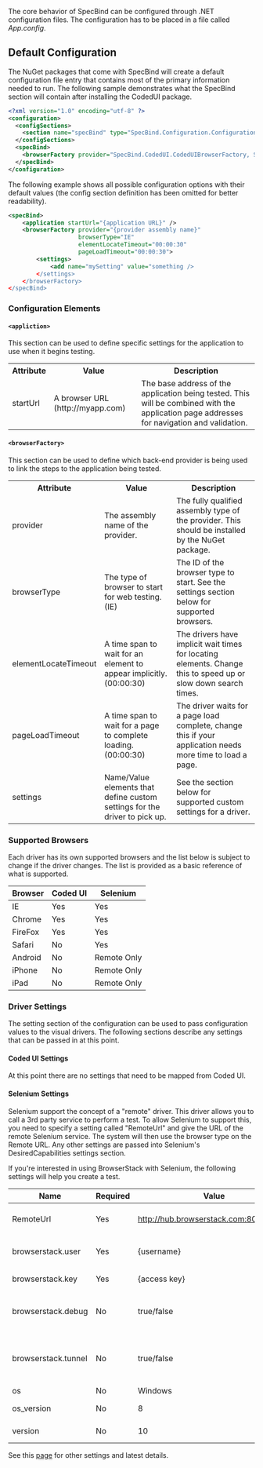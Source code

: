 The core behavior of SpecBind can be configured through .NET configuration files. The configuration has to be placed in a file called *App.config*.

## Default Configuration

The NuGet packages that come with SpecBind will create a default configuration file entry that contains most of the primary information needed to run.
The following sample demonstrates what the SpecBind section will contain after installing the CodedUI package. 

```xml
<?xml version="1.0" encoding="utf-8" ?>
<configuration>
  <configSections>
    <section name="specBind" type="SpecBind.Configuration.ConfigurationSectionHandler, SpecBind"/>
  </configSections>
  <specBind>
    <browserFactory provider="SpecBind.CodedUI.CodedUIBrowserFactory, SpecBind.CodedUI" browserType="IE" />
  </specBind>
</configuration>
```

The following example shows all possible configuration options with their default values (the config section definition has been omitted for better readability).

```xml
<specBind>
    <application startUrl="{application URL}" />
    <browserFactory provider="{provider assembly name}" 
                    browserType="IE"
				    elementLocateTimeout="00:00:30"
					pageLoadTimeout="00:00:30">
		<settings>
			<add name="mySetting" value="something />
		</settings>
    </browserFactory>
</specBind>
```
### Configuration Elements
#### `<appliction>`
This section can be used to define specific settings for the application to use when it begins testing.

<table>
    <tr>
        <th>Attribute</th>
        <th>Value</th>
        <th>Description</th>
    </tr>
    <tr>
        <td>startUrl</td>
        <td>A browser URL (http://myapp.com)</td>
        <td>The base address of the application being tested.
            This will be combined with the application page addresses 
            for navigation and validation.</td>
    </tr>
</table>

#### `<browserFactory>`
This section can be used to define which back-end provider is being used to link the steps to the application being tested. 

<table>
    <tr>
        <th>Attribute</th>
        <th>Value</th>
        <th>Description</th>
    </tr>
    <tr>
        <td>provider</td>
        <td>The assembly name of the provider.</td>
        <td>The fully qualified assembly type of the provider. This should be installed by the NuGet package.</td>
    </tr>
	<tr>
        <td>browserType</td>
        <td>The type of browser to start for web testing. (IE)</td>
        <td>The ID of the browser type to start. See the settings section below for supported browsers.</td>
    </tr>
	<tr>
        <td>elementLocateTimeout</td>
        <td>A time span to wait for an element to appear implicitly. (00:00:30)</td>
        <td>The drivers have implicit wait times for locating elements. Change this to speed up or slow down search times.</td>
    </tr>
	<tr>
        <td>pageLoadTimeout</td>
        <td>A time span to wait for a page to complete loading. (00:00:30)</td>
        <td>The driver waits for a page load complete, change this if your application needs more time to load a page.</td>
    </tr>
	<tr>
        <td>settings</td>
        <td>Name/Value elements that define custom settings for the driver to pick up.</td>
        <td>See the section below for supported custom settings for a driver.</td>
    </tr>
</table>

### Supported Browsers

Each driver has its own supported browsers and the list below is subject to change if the driver changes. The list is provided as a basic reference of what is supported.

| Browser | Coded UI | Selenium    |
|---------|----------|-------------|
| IE      | Yes      | Yes         |
| Chrome  | Yes      | Yes         |
| FireFox | Yes      | Yes         |
| Safari  | No       | Yes         |
| Android | No       | Remote Only |
| iPhone  | No       | Remote Only |
| iPad    | No       | Remote Only |


### Driver Settings

The setting section of the configuration can be used to pass configuration values to the visual drivers. The following sections describe any settings that can be passed in at this point.

#### Coded UI Settings

At this point there are no settings that need to be mapped from Coded UI. 

#### Selenium Settings

Selenium support the concept of a "remote" driver. This driver allows you to call a 3rd party service to perform a test. To allow Selenium to support this, you need to specify a setting called "RemoteUrl" and give the URL of the remote Selenium service. The system will then use the browser type on the Remote URL. Any other settings are passed into Selenium's DesiredCapabilities settings section.

If you're interested in using BrowserStack with Selenium, the following settings will help you create a test.

| Name | Required | Value | Description |
|------|----------|-------|-------------|
| RemoteUrl | Yes | http://hub.browserstack.com:80/wd/hub/ | The BrowserStack connection |
| browserstack.user | Yes | {username} | Your username for BrowserStack |
| browserstack.key  | Yes | {access key} | Your access key |
| browserstack.debug | No | true/false     | Indicates if the test should run in debug mode |
| browserstack.tunnel | No | true/false    | Indicates if tunneling back to a local machine is supported.|
| os                | No  | Windows        | The OS name |
| os_version                | No  | 8        | The OS version |
| version | No | 10 | The browser version |

See this [page](http://www.browserstack.com/automate/c-sharp#setup "page") for other settings and latest details.
